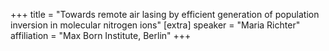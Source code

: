 +++
title = "Towards remote air lasing by efficient generation of population inversion in molecular nitrogen ions"
[extra]
speaker = "Maria Richter"
affiliation = "Max Born Institute, Berlin"
+++
